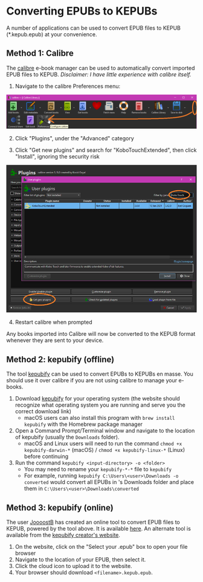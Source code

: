 # Converting EPUBs to KEPUBs

A number of applications can be used to convert EPUB files to KEPUB (*.kepub.epub) at your convenience. 

## Method 1: Calibre

The [calibre](https://calibre-ebook.com/) e-book manager can be used to automatically convert imported EPUB files to KEPUB. *Disclaimer: I have little experience with calibre itself.*

1. Navigate to the calibre Preferences menu:

![Screenshot: Calibre Preferences](/images/calibre-1.png)

2. Click "Plugins", under the "Advanced" category

3. Click "Get new plugins" and search for "KoboTouchExtended", then click "Install", ignoring the security risk

![Screenshot: Plugin installation menu](/images/calibre-2.png)

4. Restart calibre when prompted

Any books imported into Calibre will now be converted to the KEPUB format whenever they are sent to your device.

## Method 2: kepubify (offline)

The tool [kepubify](https://pgaskin.net/kepubify/) can be used to convert EPUBs to KEPUBs en masse. You should use it over calibre if you are not using calibre to manage your e-books.

1. Download [kepubify](https://pgaskin.net/kepubify/) for your operating system (the website should recognize what operating system you are running and serve you the correct download link)
	- macOS users can also install this program with `brew install kepubify` with the Homebrew package manager
1. Open a Command Prompt/Terminal window and navigate to the location of kepubify (usually the `Downloads` folder).
	- macOS and Linux users will need to run the command `chmod +x kepubify-darwin-*` (macOS) / `chmod +x kepubify-linux-*` (Linux) before continuing
1. Run the command `kepubify <input-directory> -o <folder>`
	- You may need to rename your `kepubify-*-*` file to `kepubify`
	- For example, running `kepubify C:\Users\<user>\Downloads -o converted` would convert all EPUBs in <user>'s Downloads folder and place them in `C:\Users\<user>\Downloads\converted`

## Method 3: kepubify (online)

The user [JoooostB](https://www.reddit.com/user/JoooostB/) has created an online tool to convert EPUB files to KEPUB, powered by the tool above. It is available [here](https://kepubify.io). An alternate tool is available from the [kepubify creator's website](https://pgaskin.net/kepubify/try/). 

1. On the website, click on the "Select your .epub" box to open your file browser
1. Navigate to the location of your EPUB, then select it.
1. Click the cloud icon to upload it to the website.
1. Your browser should download `<filename>.kepub.epub`.